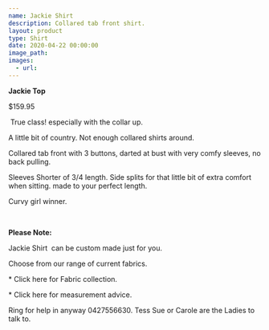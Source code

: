 ```yaml
---
name: Jackie Shirt
description: Collared tab front shirt.
layout: product
type: Shirt
date: 2020-04-22 00:00:00
image_path:
images:
  - url:
---
```


**Jackie Top**

$159.95

&nbsp;True class\! especially with the collar up.

A little bit of country. Not enough collared shirts around.&nbsp;

Collared tab front with 3 buttons, darted at bust with very comfy sleeves, no back pulling.

Sleeves Shorter of 3/4 length. Side splits for that little bit of extra comfort when sitting. made to your perfect length.

Curvy girl winner.

&nbsp;

**Please Note:**

Jackie Shirt&nbsp; can be custom made just for you.

Choose from our range of current fabrics.

\* Click here for Fabric collection.

\* Click here for measurement advice.

Ring for help in anyway 0427556630. Tess Sue or Carole are the Ladies to talk to.

&nbsp;